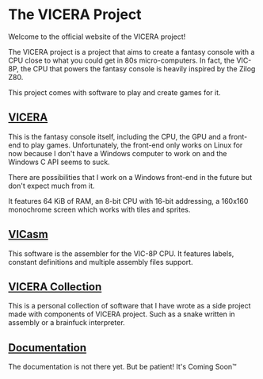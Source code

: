 # The VICERA Project

Welcome to the official website of the VICERA project!

The VICERA project is a project that aims to create a fantasy console with a
CPU close to what you could get in 80s micro-computers. In fact, the VIC-8P,
the CPU that powers the fantasy console is heavily inspired by the Zilog Z80.

This project comes with software to play and create games for it.

## [VICERA](https://github.com/vicera/vicera)

This is the fantasy console itself, including the CPU, the GPU and a front-end
to play games. Unfortunately, the front-end only works on Linux for now because
I don't have a Windows computer to work on and the Windows C API seems to suck.

There are possibilities that I work on a Windows front-end in the future but
don't expect much from it.

It features 64 KiB of RAM, an 8-bit CPU with 16-bit addressing, a 160x160
monochrome screen which works with tiles and sprites.

## [VICasm](https://github.com/vicera/vicasm)

This software is the assembler for the VIC-8P CPU. It features labels, constant
definitions and multiple assembly files support.

## [VICERA Collection](https://git.h3liu.ml/vcollection)

This is a personal collection of software that I have wrote as a side project
made with components of VICERA project. Such as a snake written in assembly or
a brainfuck interpreter.

## [Documentation](/vicera/docs)

The documentation is not there yet. But be patient! It's Coming Soon:tm:
